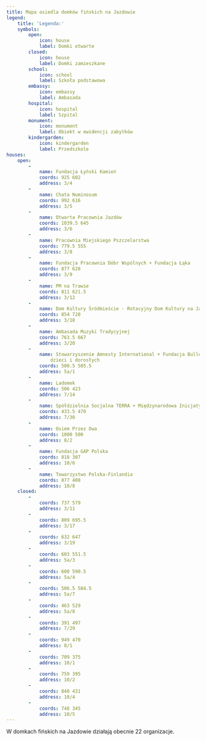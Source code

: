 ```yaml
---
title: Mapa osiedla domków fińskich na Jazdowie
legend:
    title: 'Legenda:'
    symbols:
        open:
            icon: house
            label: Domki otwarte
        closed:
            icon: house
            label: Domki zamieszkane
        school:
            icon: school
            label: Szkoła podstawowa
        embassy:
            icon: embassy
            label: Ambasada
        hospital:
            icon: hospital
            label: Szpital
        monument:
            icon: monument
            label: Obiekt w ewidencji zabytków
        kindergarden:
            icon: kindergarden
            label: Przedszkole
houses:
    open:
        - 
            name: Fundacja Łyński Kamień
            coords: 925 602
            address: 3/4
        - 
            name: Chata Numinosum
            coords: 992 616
            address: 3/5
        - 
            name: Otwarta Pracownia Jazdów
            coords: 1039.5 645
            address: 3/6
        - 
            name: Pracownia Miejskiego Pszczelarstwa
            coords: 779.5 555
            address: 3/8
        - 
            name: Fundacja Pracownia Dóbr Wspólnych + Fundacja Łąka
            coords: 877 628
            address: 3/9
        - 
            name: PM na Trawie
            coords: 811 621.5
            address: 3/12
        - 
            name: Dom Kultury Śródmieście - Rotacyjny Dom Kultury na Jazdowie
            coords: 854 720
            address: 3/18
        - 
            name: Ambasada Muzyki Tradycyjnej
            coords: 763.5 667
            address: 3/20
        - 
            name: Stowarzyszenie Amnesty International + Fundacja Bullerbyn na rzecz wspólnoty
                dzieci i dorosłych
            coords: 500.5 505.5
            address: 5a/1
        - 
            name: Ladomek
            coords: 506 423
            address: 7/14
        - 
            name: Spółdzielnia Socjalna TERRA + Międzynarodowa Inicjatywa Humanitarna
            coords: 433.5 470
            address: 7/30
        - 
            name: Osiem Przez Dwa
            coords: 1000 500
            address: 8/2
        - 
            name: Fundacja GAP Polska
            coords: 818 307
            address: 10/6
        - 
            name: Towarzystwo Polska-Finlandia
            coords: 877 408
            address: 10/8
    closed:
        - 
            coords: 737 579
            address: 3/11
        - 
            coords: 809 695.5
            address: 3/17
        - 
            coords: 632 647
            address: 3/19
        - 
            coords: 603 551.5
            address: 5a/3
        - 
            coords: 600 590.5
            address: 5a/4
        - 
            coords: 506.5 584.5
            address: 5a/7
        - 
            coords: 463 529
            address: 5a/8
        - 
            coords: 391 497
            address: 7/29
        - 
            coords: 949 470
            address: 8/1
        - 
            coords: 709 375
            address: 10/1
        - 
            coords: 759 395
            address: 10/2
        - 
            coords: 840 431
            address: 10/4
        - 
            coords: 748 345
            address: 10/5
---
```

W domkach fińskich na Jazdowie działają obecnie 22 organizacje.